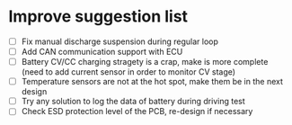 # Improve suggestion list
- [ ] Fix manual discharge suspension during regular loop
- [ ] Add CAN communication support with ECU
- [ ] Battery CV/CC charging stragety is a crap, make is more complete (need to add current sensor in order to monitor CV stage)
- [ ] Temperature sensors are not at the hot spot, make them be in the next design
- [ ] Try any solution to log the data of battery during driving test
- [ ] Check ESD protection level of the PCB, re-design if necessary